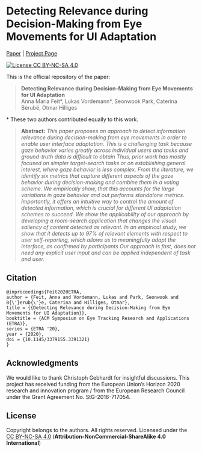 # Detecting Relevance during Decision-Making from Eye Movements for UI Adaptation

[Paper](https://ait.ethz.ch/projects/2020/relevance-detection/downloads/feitvordemann2020etra.pdf) | [Project Page](https://ait.ethz.ch/projects/2020/relevance-detection/)
	
[![License CC BY-NC-SA 4.0](https://img.shields.io/badge/license-CC4.0-blue.svg)](https://creativecommons.org/licenses/by-nc-sa/4.0/)

This is the official repository of the paper:

> **Detecting Relevance during Decision-Making from Eye Movements for UI Adaptation**<br>
> Anna Maria Feit\*, Lukas Vordemann\*, Seonwook Park, Caterina Bérubé, Otmar Hilliges <br>

\* These two authors contributed equally to this work. <br>


> **Abstract:** *This paper proposes an approach to detect information relevance during decision-making from eye movements in order to enable user interface adaptation. This is a challenging task because gaze behavior varies greatly across individual users and tasks and ground-truth data is difficult to obtain Thus, prior work has mostly focused on simpler target-search tasks or on establishing general interest, where gaze behavior is less complex. From the literature, we identify six metrics that capture different aspects of the gaze behavior during decision-making and combine them in a voting scheme. We empirically show, that this accounts for the large variations in gaze behavior and out performs standalone metrics. Importantly, it offers an intuitive way to control the amount of detected information, which is crucial for different UI adaptation schemes to succeed. We show the applicability of our approach by developing a room-search application that changes the visual saliency of content detected as relevant. In an empirical study, we show that it detects up to 97\% of relevant elements with respect to user self-reporting, which allows us to meaningfully adapt the interface, as confirmed by participants Our approach is fast, does not need any explicit user input and can be applied independent of task and user.*

## Citation

```
@inproceedings{Feit2020ETRA,
author = {Feit, Anna and Vordemann, Lukas and Park, Seonwook and B{\'}erub{\'}e, Caterina and Hilliges, Otmar},
title = {{Detecting Relevance during Decision-Making from Eye Movements for UI Adaptation}},
booktitle = {ACM Symposium on Eye Tracking Research and Applications (ETRA)},
series = {ETRA '20},
year = {2020},
doi = {10.1145/3379155.3391321}
}
```


## Acknowledgments
We would like to thank Christoph Gebhardt for insightful discussions. This project has received funding from the European Union’s Horizon 2020 research and innovation program / from the European Research Council under the Grant Agreement No. StG-2016-717054.

## License
Copyright belongs to the authors.
All rights reserved. Licensed under the [CC BY-NC-SA 4.0](https://creativecommons.org/licenses/by-nc-sa/4.0/legalcode) (**Attribution-NonCommercial-ShareAlike 4.0 International**)


